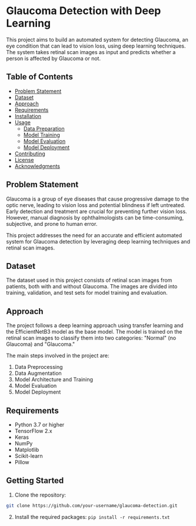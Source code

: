 # Glaucoma Detection with Deep Learning

This project aims to build an automated system for detecting Glaucoma, an eye condition that can lead to vision loss, using deep learning techniques. The system takes retinal scan images as input and predicts whether a person is affected by Glaucoma or not.

## Table of Contents

- [Problem Statement](#problem-statement)
- [Dataset](#dataset)
- [Approach](#approach)
- [Requirements](#requirements)
- [Installation](#installation)
- [Usage](#usage)
  - [Data Preparation](#data-preparation)
  - [Model Training](#model-training)
  - [Model Evaluation](#model-evaluation)
  - [Model Deployment](#model-deployment)
- [Contributing](#contributing)
- [License](#license)
- [Acknowledgments](#acknowledgments)

## Problem Statement

Glaucoma is a group of eye diseases that cause progressive damage to the optic nerve, leading to vision loss and potential blindness if left untreated. Early detection and treatment are crucial for preventing further vision loss. However, manual diagnosis by ophthalmologists can be time-consuming, subjective, and prone to human error.

This project addresses the need for an accurate and efficient automated system for Glaucoma detection by leveraging deep learning techniques and retinal scan images.

## Dataset

The dataset used in this project consists of retinal scan images from patients, both with and without Glaucoma. The images are divided into training, validation, and test sets for model training and evaluation.

## Approach

The project follows a deep learning approach using transfer learning and the EfficientNetB3 model as the base model. The model is trained on the retinal scan images to classify them into two categories: "Normal" (no Glaucoma) and "Glaucoma."

The main steps involved in the project are:

1. Data Preprocessing
2. Data Augmentation
3. Model Architecture and Training
4. Model Evaluation
5. Model Deployment

## Requirements

- Python 3.7 or higher
- TensorFlow 2.x
- Keras
- NumPy
- Matplotlib
- Scikit-learn
- Pillow

## Getting Started

1. Clone the repository:

```bash
git clone https://github.com/your-username/glaucoma-detection.git
```

2. Install the required packages:
```pip install -r requirements.txt```

